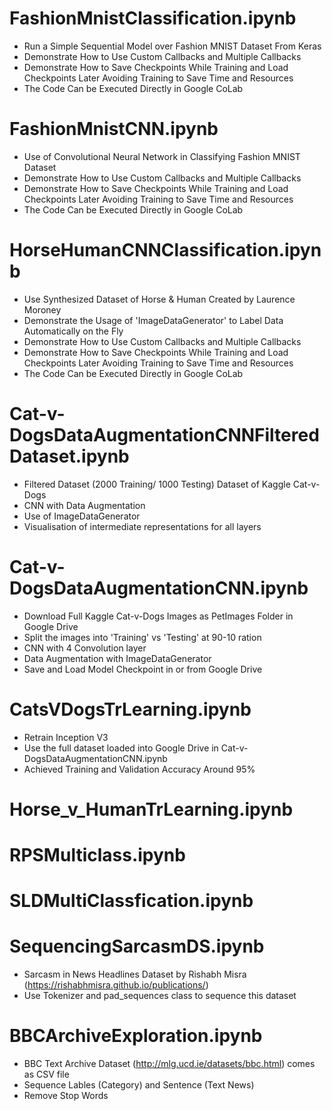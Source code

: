 # FashionMnistClassification.ipynb
- Run a Simple Sequential Model over Fashion MNIST Dataset From Keras
- Demonstrate How to Use Custom Callbacks and Multiple Callbacks
- Demonstrate How to Save Checkpoints While Training and Load Checkpoints Later Avoiding Training to Save Time and Resources
- The Code Can be Executed Directly in Google CoLab

# FashionMnistCNN.ipynb
- Use of Convolutional Neural Network in Classifying Fashion MNIST Dataset
- Demonstrate How to Use Custom Callbacks and Multiple Callbacks
- Demonstrate How to Save Checkpoints While Training and Load Checkpoints Later Avoiding Training to Save Time and Resources
- The Code Can be Executed Directly in Google CoLab

# HorseHumanCNNClassification.ipynb
- Use Synthesized Dataset of Horse & Human Created by Laurence Moroney
- Demonstrate the Usage of 'ImageDataGenerator' to Label Data Automatically on the Fly
- Demonstrate How to Use Custom Callbacks and Multiple Callbacks
- Demonstrate How to Save Checkpoints While Training and Load Checkpoints Later Avoiding Training to Save Time and Resources
- The Code Can be Executed Directly in Google CoLab

# Cat-v-DogsDataAugmentationCNNFilteredDataset.ipynb

- Filtered Dataset (2000 Training/ 1000 Testing) Dataset of Kaggle Cat-v-Dogs
- CNN with Data Augmentation
- Use of ImageDataGenerator
- Visualisation of intermediate representations for all layers

# Cat-v-DogsDataAugmentationCNN.ipynb
- Download Full Kaggle Cat-v-Dogs Images as PetImages Folder in Google Drive
- Split the images into 'Training' vs 'Testing' at 90-10 ration
- CNN with 4 Convolution layer
- Data Augmentation with ImageDataGenerator
- Save and Load Model Checkpoint in or from Google Drive

# CatsVDogsTrLearning.ipynb
- Retrain Inception V3
- Use the full dataset loaded into Google Drive in Cat-v-DogsDataAugmentationCNN.ipynb
- Achieved Training and Validation Accuracy Around 95%

# Horse_v_HumanTrLearning.ipynb

# RPSMulticlass.ipynb

# SLDMultiClassfication.ipynb

# SequencingSarcasmDS.ipynb
- Sarcasm in News Headlines Dataset by Rishabh Misra (https://rishabhmisra.github.io/publications/)
- Use Tokenizer and pad_sequences class to sequence this dataset

# BBCArchiveExploration.ipynb
- BBC Text Archive Dataset (http://mlg.ucd.ie/datasets/bbc.html) comes as CSV file
- Sequence Lables (Category) and Sentence (Text News)
- Remove Stop Words
